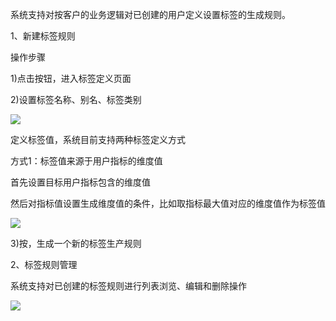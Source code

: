 系统支持对按客户的业务逻辑对已创建的用户定义设置标签的生成规则。

1、新建标签规则

操作步骤

1)点击按钮，进入标签定义页面

2)设置标签名称、别名、标签类别

![](https://img1.jcloudcs.com/cms/59a8ef52-53ff-4f48-b617-20fe6b2c8f7720170517204844.png)

定义标签值，系统目前支持两种标签定义方式

方式1：标签值来源于用户指标的维度值

首先设置目标用户指标包含的维度值

然后对指标值设置生成维度值的条件，比如取指标最大值对应的维度值作为标签值

![](https://img1.jcloudcs.com/cms/4b68d5f9-d558-4b22-8219-c381c01dfff020170517204901.png)

3)按，生成一个新的标签生产规则

2、标签规则管理

系统支持对已创建的标签规则进行列表浏览、编辑和删除操作

![](https://img1.jcloudcs.com/cms/488f825e-b479-4847-beb8-7a9586bcf4de20170517204953.png)